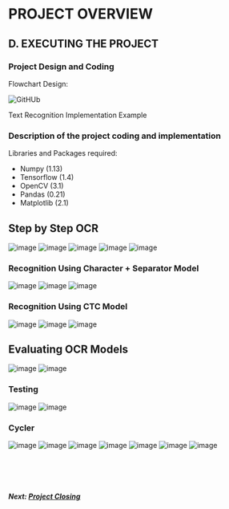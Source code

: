 # PROJECT OVERVIEW
## D. EXECUTING THE PROJECT
### Project Design and Coding
Flowchart Design:

![GitHUb](https://user-images.githubusercontent.com/121034529/211909163-6e337147-5b85-497c-bb1c-53e5d8821e62.jpg)


 Text Recognition Implementation Example
 
 ### Description of the project coding and implementation
Libraries and Packages required:
+ Numpy (1.13)
+ Tensorflow (1.4)
+ OpenCV (3.1)
+ Pandas (0.21)
+ Matplotlib (2.1)

## Step by Step OCR
![image](https://user-images.githubusercontent.com/121240811/211942312-ed089b2d-009f-4072-9a28-2898425f9f34.png)
![image](https://user-images.githubusercontent.com/121240811/211942475-8017a59a-6d1d-4f16-a0da-9a9ba001e644.png)
![image](https://user-images.githubusercontent.com/121240811/211942543-50ea47a8-3c91-4eef-b8c1-cddd77c95519.png)
![image](https://user-images.githubusercontent.com/121240811/211942571-fcfc0e68-abed-41e9-b030-9455cd598110.png)
![image](https://user-images.githubusercontent.com/121240811/211942599-1c348942-0467-4236-8937-090dc1ebaaba.png)


### Recognition Using Character + Separator Model
![image](https://user-images.githubusercontent.com/121240811/211942756-24814e9f-8f81-4b90-afa0-1e401742655f.png)
![image](https://user-images.githubusercontent.com/121240811/211942903-a0139432-e345-40e0-ba88-b797a37b2689.png)
![image](https://user-images.githubusercontent.com/121240811/211942926-1383dda2-3025-4315-96cd-04d34156b179.png)

### Recognition Using CTC Model
![image](https://user-images.githubusercontent.com/121240811/211943021-a808323c-ca83-4383-952c-f250f3b32efe.png)
![image](https://user-images.githubusercontent.com/121240811/211943092-bc6bdd9d-e8e9-4998-8b48-27bfe30857f0.png)
![image](https://user-images.githubusercontent.com/121240811/211943125-5e60fbcb-cb9f-41d8-b490-b432efd8c288.png)

## Evaluating OCR Models
![image](https://user-images.githubusercontent.com/121240811/211943279-31d06551-94d8-4be6-935c-069e82e06ace.png)
![image](https://user-images.githubusercontent.com/121240811/211943324-40236396-b5d3-4954-8a56-0be694d8f16a.png)

### Testing
![image](https://user-images.githubusercontent.com/121240811/211943775-d3973ff9-8936-4e15-bb8f-745b86953fd0.png)
![image](https://user-images.githubusercontent.com/121240811/211943876-48fb6e91-cef8-4d2d-9cb2-861799ce0640.png)

### Cycler
![image](https://user-images.githubusercontent.com/121240811/211943932-9d0fc48a-88b0-447b-aa70-4e25b9c681ee.png)
![image](https://user-images.githubusercontent.com/121240811/211944002-db3e27d2-2b8f-4a53-b1d5-a54d4e0432f0.png)
![image](https://user-images.githubusercontent.com/121240811/211944079-ea96b5a1-f3be-4ef3-ab09-562d2142a299.png)
![image](https://user-images.githubusercontent.com/121240811/211944122-04628a1c-8789-4b73-8436-c192fc46d46e.png)
![image](https://user-images.githubusercontent.com/121240811/211944170-af1516d6-41e3-4179-8f52-457466368e40.png)
![image](https://user-images.githubusercontent.com/121240811/211944243-adfa96e3-591c-4e59-87ed-4de6aeae0956.png)
![image](https://user-images.githubusercontent.com/121240811/211944290-583df890-35a6-49bc-9a56-1102d2216e84.png)












 
 <br><br><br>
##### Next: [Project Closing](E-PROJECT_CLOSING.md)
